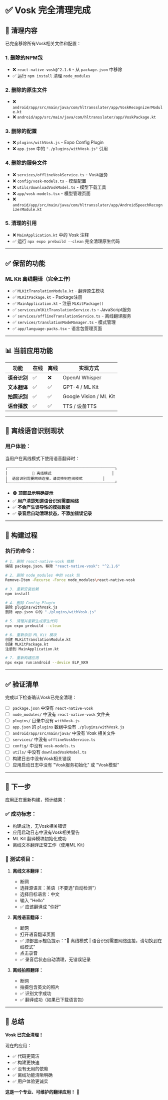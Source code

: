 # ✅ Vosk 完全清理完成

## 🧹 **清理内容**

已完全移除所有Vosk相关文件和配置：

### **1. 删除的NPM包**
- ❌ `react-native-vosk@^2.1.6` - 从 `package.json` 中移除
- ✅ 运行 `npm install` 清理 `node_modules`

### **2. 删除的原生文件**
- ❌ `android/app/src/main/java/com/hltransslater/app/VoskRecognizerModule.kt`
- ❌ `android/app/src/main/java/com/hltransslater/app/VoskPackage.kt`

### **3. 删除的配置**
- ❌ `plugins/withVosk.js` - Expo Config Plugin
- ❌ `app.json` 中的 `"./plugins/withVosk.js"` 引用

### **4. 删除的服务文件**
- ❌ `services/offlineVoskService.ts` - Vosk服务
- ❌ `config/vosk-models.ts` - 模型配置
- ❌ `utils/downloadVoskModel.ts` - 模型下载工具
- ❌ `app/vosk-models.tsx` - 模型管理页面
- ❌ `android/app/src/main/java/com/hltransslater/app/AndroidSpeechRecognizerModule.kt`

### **5. 清理的引用**
- ❌ `MainApplication.kt` 中的 Vosk 注释
- ✅ 运行 `npx expo prebuild --clean` 完全清理原生代码

---

## ✅ **保留的功能**

### **ML Kit 离线翻译（完全工作）**
- ✅ `MLKitTranslationModule.kt` - 翻译原生模块
- ✅ `MLKitPackage.kt` - Package注册
- ✅ `MainApplication.kt` - 注册 `MLKitPackage()`
- ✅ `services/mlKitTranslationService.ts` - JavaScript服务
- ✅ `services/offlineTranslationService.ts` - 离线翻译服务
- ✅ `services/translationModeManager.ts` - 模式管理
- ✅ `app/language-packs.tsx` - 语言包管理页面

---

## 📊 **当前应用功能**

| 功能 | 在线 | 离线 | 实现方式 |
|------|------|------|---------|
| **语音识别** | ✅ | ❌ | OpenAI Whisper |
| **文本翻译** | ✅ | ✅ | GPT-4 / ML Kit |
| **拍照识别** | ✅ | ✅ | Google Vision / ML Kit |
| **语音播放** | ✅ | ✅ | TTS / 设备TTS |

---

## 🎯 **离线语音识别现状**

### **用户体验：**
当用户在离线模式下使用语音翻译时：

```
┌────────────────────────────────────────────────┐
│           📱 离线模式                           │
│  语音识别需要网络连接，请切换到在线模式         │
└────────────────────────────────────────────────┘
```

- 🟠 **顶部显示明确提示**
- ✅ **用户清楚知道语音识别需要网络**
- ✅ **不会产生误导性的模拟数据**
- ✅ **录音后自动清理状态，不添加错误记录**

---

## 🔧 **构建过程**

### **执行的命令：**
```bash
# 1. 删除 react-native-vosk 依赖
编辑 package.json，移除 "react-native-vosk": "^2.1.6"

# 2. 删除 node_modules 中的 vosk 包
Remove-Item -Recurse -Force node_modules\react-native-vosk

# 3. 重新安装依赖
npm install

# 4. 删除 Config Plugin
删除 plugins/withVosk.js
删除 app.json 中的 "./plugins/withVosk.js"

# 5. 清理并重新生成原生代码
npx expo prebuild --clean

# 6. 重新添加 ML Kit 模块
创建 MLKitTranslationModule.kt
创建 MLKitPackage.kt
注册到 MainApplication.kt

# 7. 重新构建应用
npx expo run:android --device ELP_NX9
```

---

## ✅ **验证清单**

完成以下检查确认Vosk已完全清理：

- [ ] `package.json` 中没有 `react-native-vosk`
- [ ] `node_modules/` 中没有 `react-native-vosk` 文件夹
- [ ] `plugins/` 目录中没有 `withVosk.js`
- [ ] `app.json` 的 `plugins` 数组中没有 `./plugins/withVosk.js`
- [ ] `android/app/src/main/java/` 中没有 Vosk 相关文件
- [ ] `services/` 中没有 `offlineVoskService.ts`
- [ ] `config/` 中没有 `vosk-models.ts`
- [ ] `utils/` 中没有 `downloadVoskModel.ts`
- [ ] 构建日志中没有Vosk相关错误
- [ ] 应用启动日志中没有 "Vosk服务初始化" 或 "Vosk模型"

---

## 🚀 **下一步**

应用正在重新构建，预计结果：

### **✅ 成功标志：**
- 构建成功，无Vosk相关错误
- 应用启动日志中没有Vosk相关警告
- ML Kit 翻译模块初始化成功
- 离线文本翻译正常工作（使用ML Kit）

### **📱 测试项目：**

1. **离线文本翻译：**
   - 断网
   - 选择源语言：英语（不要选"自动检测"）
   - 选择目标语言：中文
   - 输入 "Hello"
   - ✅ 应该翻译成 "你好"

2. **离线语音翻译：**
   - 断网
   - 打开语音翻译页面
   - ✅ 顶部显示橙色提示："📱 离线模式 | 语音识别需要网络连接，请切换到在线模式"
   - 点击录音
   - ✅ 录音后状态自动清理，无错误记录

3. **离线拍照翻译：**
   - 断网
   - 拍摄包含英文的照片
   - ✅ 识别文字成功
   - ✅ 翻译成功（如果已下载语言包）

---

## 🎊 **总结**

**Vosk 已完全清理！**

现在的应用：
- ✅ 代码更简洁
- ✅ 构建更快速
- ✅ 没有无用的依赖
- ✅ 离线功能清晰明确
- ✅ 用户体验更诚实

**这是一个专业、可维护的翻译应用！** 🚀

